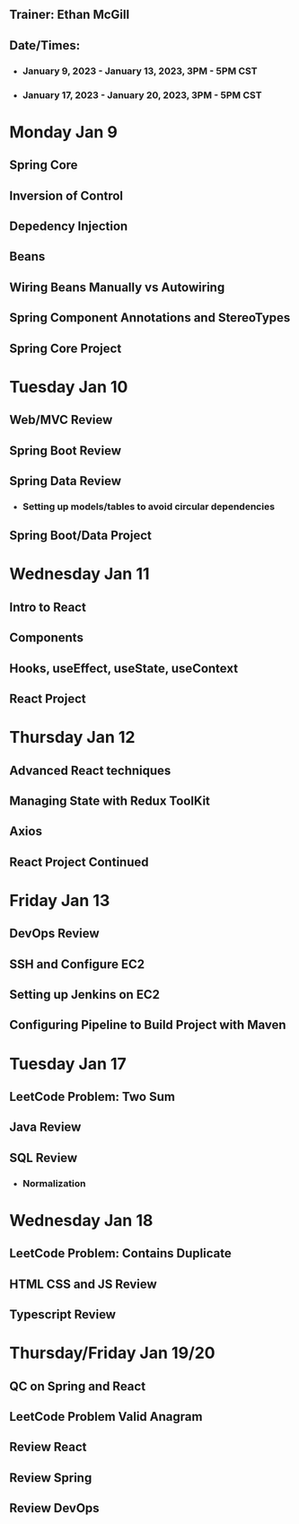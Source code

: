 ## Trainer: Ethan McGill
## Date/Times:
- ### January 9, 2023 - January 13, 2023, 3PM - 5PM CST
- ### January 17, 2023 - January 20, 2023, 3PM - 5PM CST

# Monday Jan 9
## Spring Core
## Inversion of Control
## Depedency Injection
## Beans
## Wiring Beans Manually vs Autowiring
## Spring Component Annotations and StereoTypes
## Spring Core Project

# Tuesday Jan 10
## Web/MVC Review
## Spring Boot Review
## Spring Data Review
- ### Setting up models/tables to avoid circular dependencies
## Spring Boot/Data Project

# Wednesday Jan 11
## Intro to React
## Components
## Hooks, useEffect, useState, useContext
## React Project

# Thursday Jan 12
## Advanced React techniques
## Managing State with Redux ToolKit
## Axios
## React Project Continued

# Friday Jan 13
## DevOps Review
## SSH and Configure EC2
## Setting up Jenkins on EC2
## Configuring Pipeline to Build Project with Maven

# Tuesday Jan 17
## LeetCode Problem: Two Sum
## Java Review
## SQL Review
- ### Normalization

# Wednesday Jan 18
## LeetCode Problem: Contains Duplicate
## HTML CSS and JS Review
## Typescript Review

# Thursday/Friday Jan 19/20
## QC on Spring and React
## LeetCode Problem Valid Anagram
## Review React
## Review Spring
## Review DevOps
